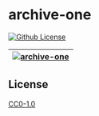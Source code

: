 # archive-one

[![Github License](https://img.shields.io/github/license/setetres/archive-one.svg?v=2)](https://github.com/setetres/archive-one/blob/main/LICENSE)

| [![archive-one](https://setetres.s3.amazonaws.com/setetres.st/img/share-archive-one.png?v=2&raw=true)](http://archive-one.setetres.st) |
| -------------------------------------------------------------------------------------------------------------------------------------- |

## License

[CC0-1.0]

[http://archive-one.setetres.st]: http://archive-one.setetres.st
[cc0-1.0]: http://creativecommons.org/licenses/cc0/1.0
